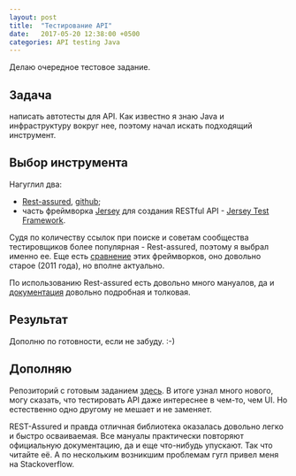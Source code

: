 ```yaml
---
layout: post
title:  "Тестирование API"
date:   2017-05-20 12:38:00 +0500
categories: API testing Java
---
```


Делаю очередное тестовое задание.

## Задача

написать автотесты для API. Как известно я знаю Java и инфраструктуру вокруг нее, поэтому начал искать подходящий инструмент.

## Выбор инструмента

Нагуглил два:

- [Rest-assured](http://rest-assured.io), [github](https://github.com/rest-assured/rest-assured);
- часть фреймворка [Jersey](https://jersey.github.io) для создания RESTful API - [Jersey Test Framework](https://github.com/jersey/jersey/tree/master/test-framework).

Судя по количеству ссылок при поиске и советам сообщества тестировщиков более популярная - Rest-assured, поэтому я выбрал именно ее.
Еще есть [сравнение](https://www.hascode.com/2011/09/rest-assured-vs-jersey-test-framework-testing-your-restful-web-services/#Using_Jersey-Test-Framework) этих фреймворков, оно довольно старое (2011 года), но вполне актуально.

По использованию Rest-assured есть довольно много мануалов, да и [документация](https://github.com/rest-assured/rest-assured/wiki/Usage) довольно подробная и толковая.

## Результат

Дополню по готовности, если не забуду. :-)

## Дополняю

Репозиторий с готовым заданием [здесь](https://github.com/demshin/Xsolla-Promotions-API-Testing). В итоге узнал много нового, могу сказать, что теcтировать API даже интереснее в чем-то, чем UI. Но естественно одно другому не мешает и не заменяет.

REST-Assured и правда отличная библиотека оказалась довольно легко и быстро осваиваемая. Все мануалы практически повторяют официальную документацию, да и еще что-нибудь упускают. Так что читайте её. А по нескольким возникшим проблемам гугл привел меня на Stackoverflow.

